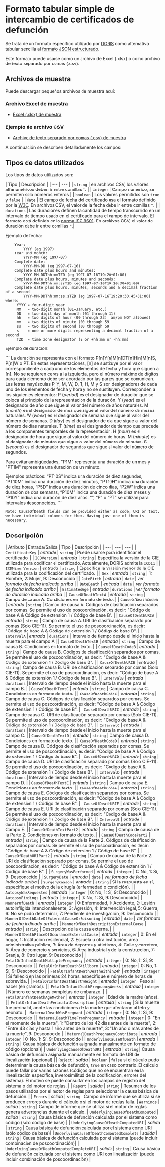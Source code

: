 ﻿# Formato tabular simple de intercambio de certificados de defunción

Se trata de un formato específico utilizado por [DORIS](https://icd.who.int/doris) como alternativa tabular sencilla al [formato JSON estructurado](json-format.md).

Este formato puede usarse como un archivo de Excel (.xlsx) o como archivo de texto separado por comas (.csv). 

## Archivos de muestra
Puede descargar pequeños archivos de muestra aquí:
### Archivo Excel de muestra
- [Excel (.xlsx) de muestra](sample.xlsx)

### Ejemplo de archivo CSV
- [Archivo de texto separado por comas (.csv) de muestra](sample.csv)

A continuación se describen detalladamente los campos:

## Tipos de datos utilizados

Los tipos de datos utilizados son:

| Tipo | Descripción | | --- | --- | | `string` | en archivos CSV, los valores alfanuméricos deben ir entre comillas `"`. | | `integer` | Campo numérico, se permiten solo números enteros | | `boolean` | Los valores permitidos son `true` y `false` | | `date` | El campo de fecha del certificado usa el formato definido por la [W3C](https://www.w3.org/TR/NOTE-datetime). En archivos CSV, el valor de la fecha debe ir entre comillas `"`. | | `durations` | Las duraciones definen la cantidad de tiempo transcurrido en un intervalo de tiempo usado en el certificado para el campo de intervalo. El formato está definido en la [norma ISO 8601](https://en.wikipedia.org/wiki/ISO_8601#Durations). En archivos CSV, el valor de duración debe ir entre comillas `"`.|

Ejemplo de fecha:

```
    Year:
        YYYY (eg 1997)  
    Year and month:  
        YYYY-MM (eg 1997-07)  
    Complete date:  
        YYYY-MM-DD (eg 1997-07-16)  
    Complete date plus hours and minutes:  
        YYYY-MM-DDThh:mmTZD (eg 1997-07-16T19:20+01:00)  
    Complete date plus hours, minutes and seconds:  
        YYYY-MM-DDThh:mm:ssTZD (eg 1997-07-16T19:20:30+01:00)  
    Complete date plus hours, minutes, seconds and a decimal fraction of a second  
        YYYY-MM-DDThh:mm:ss.sTZD (eg 1997-07-16T19:20:30.45+01:00)
where:
     YYYY = four-digit year
     MM   = two-digit month (01=January, etc.)
     DD   = two-digit day of month (01 through 31)
     hh   = two digits of hour (00 through 23) (am/pm NOT allowed)
     mm   = two digits of minute (00 through 59)
     ss   = two digits of second (00 through 59)
     s    = one or more digits representing a decimal fraction of a second
     TZD  = time zone designator (Z or +hh:mm or -hh:mm)
```

Ejemplo de duración:

\`\`\` La duración se representa con el formato P\[n]Y\[n]M\[n]DT\[n]H\[n]M\[n]S, P\[n]W o P<date>T<time>. En estas representaciones, \[n] se sustituye por el valor correspondiente a cada uno de los elementos de fecha y hora que siguen a \[n]. No se requieren ceros a la izquierda, pero el número máximo de dígitos para cada elemento debe ser acordado por las partes que se comunican. Las letras mayúsculas P, Y, M, W, D, T, H, M y S son designadores de cada uno de los elementos de fecha y hora y no se sustituyen. Corresponden a los siguientes elementos: P (<i>period</i>) es el designador de duración que se coloca al principio de la representación de la duración. Y (<i>year</i>) es el designador de año que sigue al valor del número de años naturales. M (<i>month</i>) es el designador de mes que sigue al valor del número de meses naturales. W (<i>week</i>) es el designador de semana que sigue al valor del número de semanas. D (<i>day</i>) es el designador de día que sigue al valor del número de días naturales. T (<i>time</i>) es el designador de tiempo que precede a los componentes temporales de la representación. H (<i>hour</i>) es el designador de hora que sigue al valor del número de horas. M (<i>minute</i>) es el designador de minutos que sigue al valor del número de minutos. S (<i>second</i>) es el designador de segundos que sigue al valor del número de segundos.

Para evitar ambigüedades, "P1M" representa una duración de un mes y "PT1M" representa una duración de un minuto.

Ejemplos prácticos: “PT10S” indica una duración de diez segundos, “PT10M” indica una duración de diez minutos, “PT10H” indica una duración de diez horas, “P5D” indica una duración de cinco días, “P2W” indica una duración de dos semanas, “P10M” indica una duración de diez meses y “P10Y” indica una duración de diez años. “”, “P” o “PT” se utilizan para intervalos desconocidos. \`\`\`

```
Note: CauseOfDeath fields can be provided either as code, URI or text. we have individual columns for them. Having just one of them is necessary. 
```

## Descripción

| Atributo | Entrada/Salida | Tipo | Descripción | | --- | --- | --- | | `CertificateKey` | _entrada_ | `string` | Puede usarse para identificar el certificado. | | `ICDVersion` | _entrada_ | `string` | Especifica la versión de la CIE utilizada para codificar el certificado. Actualmente, DORIS admite la `ICD11` | | `ICDMinorVersion` | _entrada_ | `string` | Especifica la versión menor de la CIE utilizada para la codificación del certificado. | | `Sex` | _entrada_ | `string` | 1: Hombre, 2: Mujer, 9: Desconocido | | `DateBirth` | _entrada_ | `date` | _ver formato de_ _fecha_ _indicado arriba_ | | `DateDeath` | _entrada_ | `date` | _ver formato de fecha indicado arriba_ | | `EstimatedAge` | _entrada_ | `durations` | _ver formato de duración indicado arriba_ | | `CauseOfDeathTextA` | _entrada_ | `string` | Campo de causa A. Condiciones en formato de texto. | | `CauseOfDeathCodeA` | _entrada_ | `string` | Campo de causa A. Códigos de clasificación separados por comas. Se permite el uso de poscoordinación, es decir: "Código de base A & Código de extensión 1 / Código de base B". | | `CauseOfDeathURIA` | _entrada_ | `string` | Campo de causa A. URI de clasificación separado por comas (Solo CIE-11). Se permite el uso de poscoordinación, es decir: "Código de base A & Código de extensión 1 / Código de base B". | | `IntervalA` | _entrada_ | `durations` | Intervalo de tiempo desde el inicio hasta la muerte para el campo A.| | `CauseOfDeathTextB` | _entrada_ | `string` | Campo de causa B. Condiciones en formato de texto. | | `CauseOfDeathCodeB` | _entrada_ | `string` | Campo de causa B. Códigos de clasificación separados por comas. Se permite el uso de poscoordinación, es decir: "Código de base A & Código de extensión 1 / Código de base B". | | `CauseOfDeathURIB` | _entrada_ | `string` | Campo de causa B. URI de clasificación separado por comas (Solo CIE-11). Se permite el uso de poscoordinación, es decir: "Código de base A & Código de extensión 1 / Código de base B". | | `IntervalB` | _entrada_ | `durations` | Intervalo de tiempo desde el inicio hasta la muerte para el campo B. | | `CauseOfDeathTextC` | _entrada_ | `string` | Campo de causa C. Condiciones en formato de texto. | | `CauseOfDeathCodeC` | _entrada_ | `string` | Campo de causa C. Códigos de clasificación separados por comas. Se permite el uso de poscoordinación, es decir: "Código de base A & Código de extensión 1 / Código de base B". | | `CauseOfDeathURIC` | _entrada_ | `string` | Campo de causa C. URI de clasificación separado por comas (Solo CIE-11). Se permite el uso de poscoordinación, es decir: "Código de base A & Código de extensión 1 / Código de base B". | | `IntervalC` | _entrada_ | `durations` | Intervalo de tiempo desde el inicio hasta la muerte para el campo C. | | `CauseOfDeathTextD` | _entrada_ | `string` | Campo de causa D. Condiciones en formato de texto. | | `CauseOfDeathCodeD` | _entrada_ | `string` | Campo de causa D. Códigos de clasificación separados por comas. Se permite el uso de poscoordinación, es decir: "Código de base A & Código de extensión 1 / Código de base B". | | `CauseOfDeathURID` | _entrada_ | `string` | Campo de causa D. URI de clasificación separado por comas (Solo CIE-11). Se permite el uso de poscoordinación, es decir: "Código de base A & Código de extensión 1 / Código de base B". | | `IntervalD` | _entrada_ | `durations` | Intervalo de tiempo desde el inicio hasta la muerte para el campo D. | | `CauseOfDeathTextE` | _entrada_ | `string` | Campo de causa E. Condiciones en formato de texto. | | `CauseOfDeathCodeE` | _entrada_ | `string` | Campo de causa E. Códigos de clasificación separados por comas. Se permite el uso de poscoordinación, es decir: "Código de base A & Código de extensión 1 / Código de base B". | | `CauseOfDeathURIE` | _entrada_ | `string` | Campo de causa E. URI de clasificación separado por comas (Solo CIE-11). Se permite el uso de poscoordinación, es decir: "Código de base A & Código de extensión 1 / Código de base B". | | `IntervalE` | _entrada_ | `durations` | Intervalo de tiempo desde el inicio hasta la muerte para el Campo E. | | `CauseOfDeathTextPart2` | _entrada_ | `string` | Campo de causa de la Parte 2. Condiciones en formato de texto. | | `CauseOfDeathCodePart2` | _entrada_ | `string` | Campo de causa de la Parte 2. Códigos de clasificación separados por comas. Se permite el uso de poscoordinación, es decir: "Código de base A & Código de extensión 1 / Código de base B". | | `CauseOfDeathURIPart2` | _entrada_ | `string` | Campo de causa de la Parte 2. URI de clasificación separado por comas. Se permite el uso de poscoordinación, es decir: "Código de base A & Código de extensión 1 / Código de base B". | | `SurgeryWasPerformed` | _entrada_ | `integer` | 0: No, 1: Sí, 9: Desconocido | | `SurgeryDate` | _entrada_ | `date` | _ver formato de fecha indicado arriba_ | | `SurgeryReason` | _entrada_ | `string` | Si la respuesta es sí, especifique el motivo de la cirugía (enfermedad o condición). | | `AutopsyWasRequested` | _entrada_ | `integer` | 0: No, 1: Sí, 9: Desconocido | | `AutopsyFindings` | _entrada_ | `integer` | 0: No, 1: Sí, 9: Desconocido | | `MannerOfDeath` | _entrada_ | `integer` | 0: Enfermedad, 1: Accidente, 2: Lesión autoinfligida intencionalmente, 3: Agresión, 4: Intervención legal, 5: Guerra, 6: No se pudo determinar, 7: Pendiente de investigación, 9: Desconocido | | `MannerOfDeathDateOfExternalCauseOrPoisoning` | _entrada_ | `date` | _ver formato de fecha indicado arriba_ | | `MannerOfDeathDescriptionExternalCause` | _entrada_ | `string` | Descripción de la causa externa. | | `MannerOfDeathPlaceOfOccuranceExternalCause` | _entrada_ | `integer` | 0: En el hogar, 1: Institución residencial, 2: Escuela u otra institución, área administrativa pública, 3: Área de deportes y atletismo, 4: Calle y carretera, 5: Área de comercio y servicios, 6: Área industrial y de la construcción, 7: Granja, 8: Otro lugar, 9: Desconocido | | `FetalOrInfantDeathMultiplePregnancy` | _entrada_ | `integer` | 0: No, 1: Sí, 9: Desconocido | | `FetalOrInfantDeathStillborn` | _entrada_ | `integer` | 0: No, 1: Sí, 9: Desconocido | | `FetalOrInfantDeathDeathWithin24h` | _entrada_ | `integer` | Si falleció en las primeras 24 horas, especifique el número de horas de sobrevida. | | `FetalOrInfantDeathBirthWeight` | _entrada_ | `integer` | Peso al nacer (en gramos). | | `FetalOrInfantDeathPregnancyWeeks` | _entrada_ | `integer` | Número de semanas completas de embarazo. | | `FetalOrInfantDeathAgeMother` | _entrada_ | `integer` | Edad de la madre (años). | | `FetalOrInfantDeathPerinatalDescription` | _entrada_ | `string` | Si la muerte fue perinatal, anote las condiciones de la madre que afectaron al feto y neonato. | | `MaternalDeathWasPregnant` | _entrada_ | `integer` | 0: No, 1: Sí, 9: Desconocido | | `MaternalDeathTimeFromPregnancy` | _entrada_ | `integer` | 0: "En el momento de la muerte", 1: "Dentro de los 42 días antes de la muerte", 2: "Entre 43 días y hasta 1 año antes de la muerte", 3: "Un año o más antes de la muerte", 9: Desconocido | | `MaternalDeathPregnancyContribute` | _entrada_ | `integer` | 0: No, 1: Sí, 9: Desconocido | | `UnderlyingCauseOfDeath` | _entrada_ | `string` | Causa básica de defunción asignada manualmente en formato de código (opcional)| | `UnderlyingCauseOfDeathURI` | _entrada_ | `string` | Causa básica de defunción asignada manualmente en formato de URI de linealización (opcional) | | `Reject` | _salida_ | `boolean` | `false` si el cálculo pudo determinar la causa básica de defunción, `true` en caso contrario. El cálculo puede fallar por varias razones (códigos que no se encuentran en la linealización específica, inverosimilitud de la codificación, errores del sistema). El motivo se puede consultar en los campos de registro del sistema o del motor de reglas. | | `Report` | _salida_ | `string` | Resumen de los pasos utilizados por el motor de reglas para seleccionar la causa básica de defunción. | | `Errors` | _salida_ | `string` | Campo de informe que se utiliza si se producen errores durante el cálculo o si el motor de reglas falla. | `Warnings` | _salida_ | `string` | Campo de informe que se utiliza si el motor de reglas genera advertencias durante el cálculo. | `UnderlyingCauseOfDeathComputed` | _salida_ | `string` | Causa básica de defunción calculada por el sistema como código (sólo código de base) | | `UnderlyingCauseOfDeathComputedURI` | _salida_ | `string` | Causa básica de defunción calculada por el sistema como URI (sólo código de base)| | `UnderlyingCauseOfDeathComputedComplete` | _salida_ | `string` | Causa básica de defunción calculada por el sistema (puede incluir combinación de poscoordinación)| | `UnderlyingCauseOfDeathComputedCompleteURI` | _salida_ | `string` | Causa básica de defunción calculada por el sistema como URI con linealización (puede incluir combinación de poscoordinación) | 

